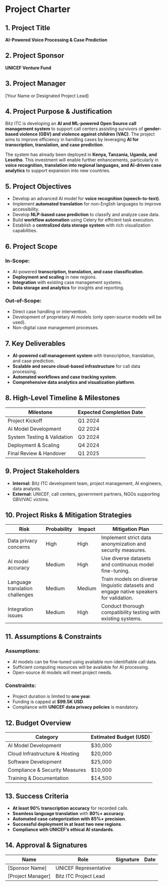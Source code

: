 # **Project Charter**

## **1. Project Title**  
**AI-Powered Voice Processing & Case Prediction**  

## **2. Project Sponsor**  
**UNICEF Venture Fund**  

## **3. Project Manager**  
[Your Name or Designated Project Lead]  

## **4. Project Purpose & Justification**  
Bitz ITC is developing an **AI and ML-powered Open Source call management system** to support call centers assisting survivors of **gender-based violence (GBV) and violence against children (VAC)**. The project aims to improve efficiency in handling cases by leveraging **AI for transcription, translation, and case prediction**.  

The system has already been deployed in **Kenya, Tanzania, Uganda, and Lesotho**. This investment will enable further enhancements, particularly in **voice recognition, translation into regional languages, and AI-driven case analytics** to support expansion into new countries.  

## **5. Project Objectives**  
- Develop an advanced AI model for **voice recognition (speech-to-text)**.  
- Implement **automated translation** for non-English languages to improve accessibility.  
- Develop **NLP-based case prediction** to classify and analyze case data.  
- Build **workflow automation** using Celery for efficient task execution.  
- Establish a **centralized data storage system** with rich visualization capabilities.  

## **6. Project Scope**  
### **In-Scope:**  
- AI-powered **transcription, translation, and case classification**.  
- **Deployment and scaling** in new regions.  
- **Integration** with existing case management systems.  
- **Data storage and analytics** for insights and reporting.  

### **Out-of-Scope:**  
- Direct case handling or intervention.  
- Development of proprietary AI models (only open-source models will be used).  
- Non-digital case management processes.  

## **7. Key Deliverables**  
- **AI-powered call management system** with transcription, translation, and case prediction.  
- **Scalable and secure cloud-based infrastructure** for call data processing.  
- **Automated workflows and case tracking system**.  
- **Comprehensive data analytics and visualization platform**.  

## **8. High-Level Timeline & Milestones**  
| Milestone | Expected Completion Date |  
|-----------|--------------------------|  
| Project Kickoff | Q1 2024 |  
| AI Model Development | Q2 2024 |  
| System Testing & Validation | Q3 2024 |  
| Deployment & Scaling | Q4 2024 |  
| Final Review & Handover | Q1 2025 |  

## **9. Project Stakeholders**  
- **Internal:** Bitz ITC development team, project management, AI engineers, data analysts.  
- **External:** UNICEF, call centers, government partners, NGOs supporting GBV/VAC victims.  

## **10. Project Risks & Mitigation Strategies**  
| Risk | Probability | Impact | Mitigation Plan |  
|------|------------|--------|-----------------|  
| Data privacy concerns | High | High | Implement strict data anonymization and security measures. |  
| AI model accuracy | Medium | High | Use diverse datasets and continuous model fine-tuning. |  
| Language translation challenges | Medium | Medium | Train models on diverse linguistic datasets and engage native speakers for validation. |  
| Integration issues | Medium | High | Conduct thorough compatibility testing with existing systems. |  

## **11. Assumptions & Constraints**  
### **Assumptions:**  
- AI models can be fine-tuned using available non-identifiable call data.  
- Sufficient computing resources will be available for AI processing.  
- Open-source AI models will meet project needs.  

### **Constraints:**  
- Project duration is limited to **one year**.  
- Funding is capped at **$99.5K USD**.  
- Compliance with **UNICEF data privacy policies** is mandatory.  

## **12. Budget Overview**  
| Category | Estimated Budget (USD) |  
|----------------|------------------|  
| AI Model Development | $30,000 |  
| Cloud Infrastructure & Hosting | $20,000 |  
| Software Development | $25,000 |  
| Compliance & Security Measures | $10,000 |  
| Training & Documentation | $14,500 |  

## **13. Success Criteria**  
- **At least 90% transcription accuracy** for recorded calls.  
- **Seamless language translation** with **80%+ accuracy**.  
- **Automated case categorization with 85%+ precision**.  
- **Successful deployment in at least two new regions**.  
- **Compliance with UNICEF’s ethical AI standards**.  

## **14. Approval & Signatures**  
| Name | Role | Signature | Date |  
|------|------|-----------|------|  
| [Sponsor Name] | UNICEF Representative | | |  
| [Project Manager] | Bitz ITC Project Lead | | |  
